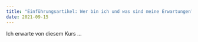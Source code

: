 ```yaml
---
title: "Einführungsartikel: Wer bin ich und was sind meine Erwartungen?"
date: 2021-09-15
---
```


Ich erwarte von diesem Kurs ...
